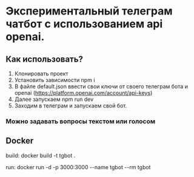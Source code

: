 # Экспериментальный телеграм чатбот с использованием api openai.

## Как использовать?

1. Клонировать проект 
2. Установить зависимости npm i
3. В файле default.json ввести свои ключи от своего телеграм бота и openai (https://platform.openai.com/account/api-keys)
4. Далее запускаем npm run dev
5. Заходим в телеграм и запускаем свой бот. 

### Можно задавать вопросы текстом или голосом

## Docker

   build:
	    docker build -t tgbot .

   run:
	    docker run -d -p 3000:3000 --name tgbot --rm tgbot
